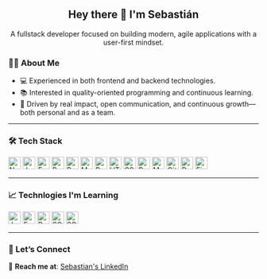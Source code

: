 <h2 align="center">Hey there 👋 I'm Sebastián</h2>

<p align="center">A fullstack developer focused on building modern, agile applications with a user-first mindset.</p>

### 🧑‍💻 About Me

- 💻 Experienced in both frontend and backend technologies.
- 📚 Interested in quality-oriented programming and continuous learning.
- 🌱 Driven by real impact, open communication, and continuous growth—both personal and as a team.

---

### 🛠 Tech Stack

<p>
  <img src="https://cdn.jsdelivr.net/gh/devicons/devicon@latest/icons/nodejs/nodejs-original-wordmark.svg" height="25" title="NodeJS"/>
  <img src="https://cdn.jsdelivr.net/gh/devicons/devicon/icons/javascript/javascript-original.svg" height="25" title="JavaScript"/>
  <img src="https://cdn.jsdelivr.net/gh/devicons/devicon@latest/icons/express/express-original.svg" height="25" title="Express"/>
  <img src="https://cdn.jsdelivr.net/gh/devicons/devicon/icons/react/react-original.svg" height="25" title="React"/>
  <img src="https://cdn.jsdelivr.net/gh/devicons/devicon@latest/icons/postman/postman-original.svg" height="25" title="Postman"/>
  <img src="https://cdn.jsdelivr.net/gh/devicons/devicon@latest/icons/materialui/materialui-original.svg" height="25" title="Material UI"/>
  <img src="https://cdn.jsdelivr.net/gh/devicons/devicon@latest/icons/python/python-original.svg" height="25" title="Python"/>
  <img src="https://cdn.jsdelivr.net/gh/devicons/devicon/icons/html5/html5-original.svg" height="25" title="HTML5"/>
  <img src="https://cdn.jsdelivr.net/gh/devicons/devicon/icons/css3/css3-original.svg" height="25" title="CSS3"/>
  <img src="https://cdn.jsdelivr.net/gh/devicons/devicon@latest/icons/postgresql/postgresql-original.svg" height="25" title="Postgresql"/>
  <img src="https://cdn.jsdelivr.net/gh/devicons/devicon@latest/icons/mongodb/mongodb-original-wordmark.svg" height="25" title="MongoDB"/>
  <img src="https://cdn.jsdelivr.net/gh/devicons/devicon@latest/icons/git/git-original.svg" height="25" title="Git"/>
  <img src="https://cdn.jsdelivr.net/gh/devicons/devicon@latest/icons/docker/docker-plain.svg" height="25" title="Docker"/>
  <img src="https://cdn.jsdelivr.net/gh/devicons/devicon@latest/icons/figma/figma-original.svg" height="25" title="Figma"/>
</p>

---

### 📈 Technlogies I'm Learning

<p>
  <img src="https://cdn.jsdelivr.net/gh/devicons/devicon@latest/icons/java/java-original.svg" height="25" title="Java"/>
  <img src="https://cdn.jsdelivr.net/gh/devicons/devicon@latest/icons/fastapi/fastapi-original.svg" height="25" title="FastAPI"/>
  <img src="https://cdn.jsdelivr.net/gh/devicons/devicon@latest/icons/pytest/pytest-plain.svg" height="25" title="Pytest"/>
  <img src="https://cdn.jsdelivr.net/gh/devicons/devicon@latest/icons/sqlite/sqlite-original.svg" height="25" title="SQLite"/>
  <img src="https://cdn.jsdelivr.net/gh/devicons/devicon@latest/icons/sqlalchemy/sqlalchemy-original.svg" height="25" title="SQLAlchemy"/>
</p>

---

### 🔗 Let’s Connect

📩 **Reach me at**: [Sebastian's LinkedIn](https://www.linkedin.com/in/sebasti%C3%A1n-barrientos-a5b6b5271/)
